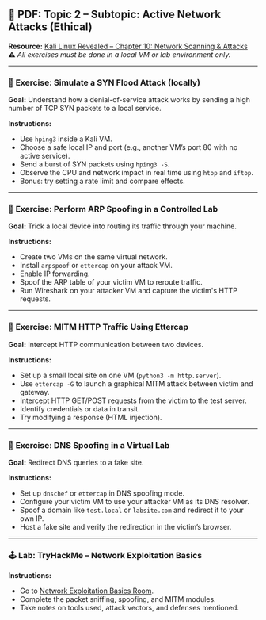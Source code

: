 ## 📄 PDF: Topic 2 – Subtopic: Active Network Attacks (Ethical)  
**Resource:** [Kali Linux Revealed – Chapter 10: Network Scanning & Attacks](https://kali.training/downloads/Kali-Linux-Revealed-1st-edition.pdf)  
⚠️ *All exercises must be done in a local VM or lab environment only.*  

---

### 🔹 **Exercise: Simulate a SYN Flood Attack (locally)**  
**Goal:** Understand how a denial-of-service attack works by sending a high number of TCP SYN packets to a local service.  

**Instructions:**  
- Use `hping3` inside a Kali VM.  
- Choose a safe local IP and port (e.g., another VM’s port 80 with no active service).  
- Send a burst of SYN packets using `hping3 -S`.  
- Observe the CPU and network impact in real time using `htop` and `iftop`.  
- Bonus: try setting a rate limit and compare effects.

---

### 🔹 **Exercise: Perform ARP Spoofing in a Controlled Lab**  
**Goal:** Trick a local device into routing its traffic through your machine.  

**Instructions:**  
- Create two VMs on the same virtual network.  
- Install `arpspoof` or `ettercap` on your attack VM.  
- Enable IP forwarding.  
- Spoof the ARP table of your victim VM to reroute traffic.  
- Run Wireshark on your attacker VM and capture the victim's HTTP requests.

---

### 🔹 **Exercise: MITM HTTP Traffic Using Ettercap**  
**Goal:** Intercept HTTP communication between two devices.  

**Instructions:**  
- Set up a small local site on one VM (`python3 -m http.server`).  
- Use `ettercap -G` to launch a graphical MITM attack between victim and gateway.  
- Intercept HTTP GET/POST requests from the victim to the test server.  
- Identify credentials or data in transit.  
- Try modifying a response (HTML injection).

---

### 🔹 **Exercise: DNS Spoofing in a Virtual Lab**  
**Goal:** Redirect DNS queries to a fake site.  

**Instructions:**  
- Set up `dnschef` or `ettercap` in DNS spoofing mode.  
- Configure your victim VM to use your attacker VM as its DNS resolver.  
- Spoof a domain like `test.local` or `labsite.com` and redirect it to your own IP.  
- Host a fake site and verify the redirection in the victim’s browser.  

---

### 🕹️ **Lab: TryHackMe – Network Exploitation Basics**  
**Instructions:**  
- Go to [Network Exploitation Basics Room](https://tryhackme.com/room/networkexploitationbasics).  
- Complete the packet sniffing, spoofing, and MITM modules.  
- Take notes on tools used, attack vectors, and defenses mentioned.

